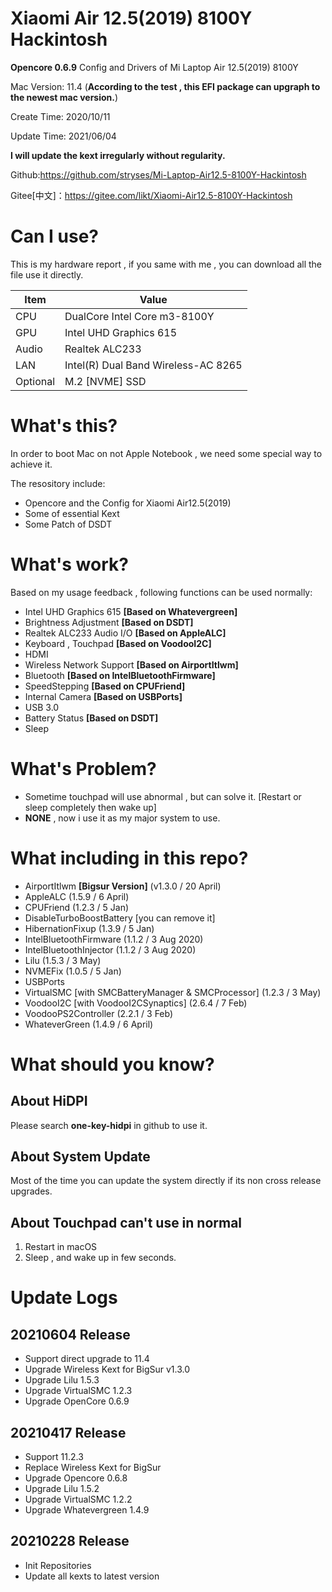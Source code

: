 # Xiaomi Air 12.5(2019) 8100Y Hackintosh
**Opencore 0.6.9** Config and Drivers of Mi Laptop Air 12.5(2019) 8100Y

Mac Version: 11.4 (**According to the test , this EFI package can upgraph to the newest mac version.**)

Create Time: 2020/10/11

Update Time: 2021/06/04

**I will update the kext irregularly without regularity.**

Github:https://github.com/stryses/Mi-Laptop-Air12.5-8100Y-Hackintosh

Gitee[中文]：https://gitee.com/likt/Xiaomi-Air12.5-8100Y-Hackintosh

# Can I use?

This is my hardware report , if you same with me , you can download all the file use it directly.

| Item     | Value                               |
| -------- | ----------------------------------- |
| CPU      | DualCore Intel Core m3-8100Y        |
| GPU      | Intel UHD Graphics 615              |
| Audio    | Realtek ALC233                      |
| LAN      | Intel(R) Dual Band Wireless-AC 8265 |
| Optional | M.2 [NVME] SSD                      |

# What's this?

In order to boot Mac on not Apple Notebook , we need some special way to achieve it.

The resository include:

- Opencore and the Config for Xiaomi Air12.5(2019)
- Some of essential Kext
- Some Patch of DSDT

# What's work?

Based on my usage feedback  ,  following functions can be used normally:

- Intel UHD Graphics 615  **[Based on Whatevergreen]**
- Brightness Adjustment  **[Based on DSDT]**
- Realtek ALC233 Audio I/O  **[Based on AppleALC]**
- Keyboard , Touchpad  **[Based on VoodooI2C]**
- HDMI
- Wireless Network Support  **[Based on AirportItlwm]**
- Bluetooth **[Based on IntelBluetoothFirmware]**
- SpeedStepping  **[Based on CPUFriend]**
- Internal Camera  **[Based on USBPorts]**
- USB 3.0
- Battery Status  **[Based on DSDT]**
- Sleep

# What's Problem?

- Sometime touchpad will use abnormal , but can solve it. [Restart or sleep completely then wake up]
- **NONE** , now i use it as my major system to use.

# What including in this repo?

- AirportItlwm **[Bigsur Version]** (v1.3.0 / 20 April)
- AppleALC (1.5.9 / 6 April)
- CPUFriend (1.2.3 / 5 Jan)
- DisableTurboBoostBattery [you can remove it]
- HibernationFixup (1.3.9 / 5 Jan)
- IntelBluetoothFirmware (1.1.2 / 3 Aug 2020)
- IntelBluetoothInjector (1.1.2 / 3 Aug 2020)
- Lilu (1.5.3 / 3 May)
- NVMEFix (1.0.5 / 5 Jan)
- USBPorts
- VirtualSMC [with SMCBatteryManager & SMCProcessor] (1.2.3 / 3 May)
- VoodooI2C [with VoodooI2CSynaptics] (2.6.4 / 7 Feb)
- VoodooPS2Controller (2.2.1 / 3 Feb)
- WhateverGreen  (1.4.9 / 6 April)

# What should you know?

## About HiDPI

Please search **one-key-hidpi**  in github to use it.

## About System Update

Most of the time you can update the system directly if its non cross release upgrades.

## About Touchpad can't use in normal

1. Restart in macOS
2. Sleep , and wake up in few seconds.

# Update Logs

## 20210604 Release

- Support direct upgrade to 11.4
- Upgrade Wireless Kext for BigSur v1.3.0
- Upgrade Lilu 1.5.3
- Upgrade VirtualSMC 1.2.3
- Upgrade OpenCore 0.6.9

## 20210417 Release

- Support 11.2.3
- Replace Wireless Kext for BigSur
- Upgrade Opencore 0.6.8
- Upgrade Lilu 1.5.2
- Upgrade VirtualSMC 1.2.2
- Upgrade Whatevergreen 1.4.9

##  20210228 Release

- Init Repositories
- Update all kexts to latest version

